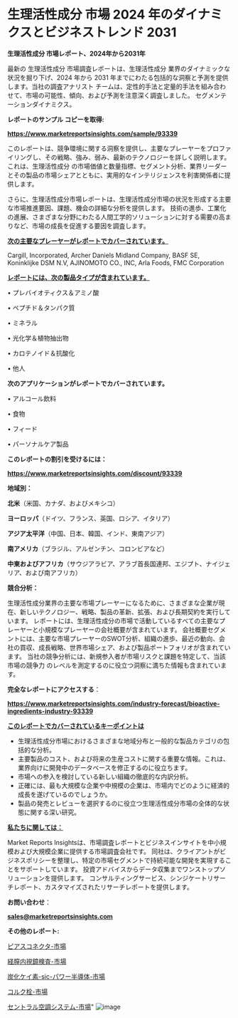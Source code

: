 # 生理活性成分 市場 2024 年のダイナミクスとビジネストレンド 2031

<strong>生理活性成分 市場レポート、2024年から2031年</strong>

最新の 生理活性成分 市場調査レポートは、生理活性成分 業界のダイナミックな状況を掘り下げ、2024 年から 2031 年までにわたる包括的な洞察と予測を提供します。当社の調査アナリスト チームは、定性的手法と定量的手法を組み合わせて、市場の可能性、傾向、および予測を注意深く調査しました。 セグメンテーションダイナミクス。



<strong>レポートのサンプル コピーを取得:</strong> <a href=https://www.marketreportsinsights.com/sample/93339>

<strong><u>https://www.marketreportsinsights.com/sample/93339</u></strong></a>

このレポートは、競争環境に関する洞察を提供し、主要なプレーヤーをプロファイリングし、その戦略、強み、弱み、最新のテクノロジーを詳しく説明します。 これは、生理活性成分 の市場価値と数量指標、セグメント分析、業界リーダーとその製品の市場シェアとともに、実用的なインテリジェンスを利害関係者に提供します。

さらに、生理活性成分市場レポートは、生理活性成分市場の状況を形成する主要な市場推進要因、課題、機会の詳細な分析を提供します。 技術の進歩、工業化の進展、さまざまな分野にわたる人間工学的ソリューションに対する需要の高まりなど、市場の成長を促進する要因を調査します。



<strong><u>次の主要なプレーヤーがレポートでカバーされています。</u></strong>

Cargill, Incorporated, Archer Daniels Midland Company, BASF SE, Koninklijke DSM N.V, AJINOMOTO CO., INC, Arla Foods, FMC Corporation



<strong><u><b>レポートには、次の製品タイプが含まれています。</b></u></strong>

• プレバイオティクス＆アミノ酸

• ペプチド＆タンパク質

• ミネラル

• 光化学＆植物抽出物

• カロテノイド＆抗酸化

• 他人



<strong><b>次のアプリケーションがレポートでカバーされています。</b></strong>

• アルコール飲料

• 食物

• フィード

• パーソナルケア製品



<strong><b>このレポートの割引を受けるには：</b></strong><a href=https://www.marketreportsinsights.com/discount/93339>

<strong><u>https://www.marketreportsinsights.com/discount/93339</u></strong></a>



<strong>地域別：</strong>



<strong>北米</strong>（米国、カナダ、およびメキシコ）



<strong>ヨーロッパ</strong>（ドイツ、フランス、英国、ロシア、イタリア）



<strong>アジア太平洋</strong>（中国、日本、韓国、インド、東南アジア）



<strong>南アメリカ</strong>（ブラジル、アルゼンチン、コロンビアなど）



<strong>中東およびアフリカ</strong>（サウジアラビア、アラブ首長国連邦、エジプト、ナイジェリア、および南アフリカ）



<strong>競合分析：</strong>

生理活性成分業界の主要な市場プレーヤーになるために、さまざまな企業が現在、新しいテクノロジー、戦略、製品の革新、拡張、および長期契約を実行しています。 レポートには、生理活性成分の市場で活動しているすべての主要なプレーヤーと小規模なプレーヤーの会社概要が含まれています。 会社概要セグメントには、主要な市場プレーヤーのSWOT分析、組織の進歩、最近の動向、会社の買収、成長戦略、世界市場シェア、および製品ポートフォリオが含まれています。 当社の競争分析には、新規参入者が市場リスクと課題を特定して、当該市場の競争力 のレベルを測定するのに役立つ洞察に満ちた情報も含まれています。



<strong>完全なレポートにアクセスする</strong>：

<a href=https://www.marketreportsinsights.com/industry-forecast/bioactive-ingredients-industry-93339>

<strong><u>https://www.marketreportsinsights.com/industry-forecast/bioactive-ingredients-industry-93339</u></strong></a>



<strong><u><b>このレポートでカバーされているキーポイントは</b></u></strong>
<ul>
  <li>生理活性成分市場におけるさまざまな地域分布と一般的な製品カテゴリの包括的な分析。</li>
  <li>主要製品のコスト、および将来の生産コストに関する重要な情報。これは、業界向けに開発中のデータベースを修正するのに役立ちます。</li>
  <li>市場への参入を検討している新しい組織の徹底的な内訳分析。</li>
  <li>正確には、最も大規模な企業や中規模の企業は、市場内でどのように経済的成長を遂げているのでしょうか。</li>
  <li>製品の発売とレビューを選択するのに役立つ生理活性成分市場の全体的な状態に関する深い研究。</li>
</ul>


<strong><u><b>私たちに関しては：</b></u></strong>

Market Reports Insightsは、市場調査レポートとビジネスインサイトを中小規模および大規模企業に提供する市場調査会社です。 同社は、クライアントがビジネスポリシーを整理し、特定の市場セグメントで持続可能な開発を実現することをサポートしています。 投資アドバイスからデータ収集までワンストップソリューションを提供します。 コンサルティングサービス、シンジケートリサーチレポート、カスタマイズされたリサーチレポートを提供します。



<strong><b>お問い合わせ</b></strong>：

<a href=mailto:sales@marketreportsinsights.com>

<strong><u>sales@marketreportsinsights.com</u></strong></a>



<strong>その他のレポート:</strong>

<a href=https://www.linkedin.com/pulse/ピアスコネクタ-市場-2023-新興市場-将来の動向と市場需要-2030-9f0ef/>ピアスコネクタ-市場</a>

<a href=https://www.linkedin.com/pulse/経膣内視鏡検査-市場-2023-swot-分析と成長率-2030-trend-titans-360-analysis-ojfnf/>経膣内視鏡検査-市場</a>

<a href=https://www.linkedin.com/pulse/炭化ケイ素-sic-パワー半導体-市場-2023-swot-分析と最新イノベーション-maiof/>炭化ケイ素-sic-パワー半導体-市場</a>

<a href=https://www.linkedin.com/pulse/コルク栓-市場-2023-swot-分析と成長率-2030-analytics-achievers-24-analysis-sfebc/>コルク栓-市場</a>

<a href=https://www.linkedin.com/pulse/セントラル空調システム-市場-2023-最新の-cagr-および成長分析-2030-9okif/>セントラル空調システム-市場</a>"
![image](https://github.com/gayatriri2/Market-Trends/assets/166717496/bcbb6c0d-afd5-4dfe-b028-e31679a136a1)
